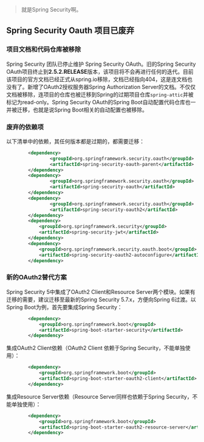 > 就是Spring Security啊。

## Spring Security Oauth 项目已废弃

### 项目文档和代码仓库被移除

Spring Security 团队已停止维护 Spring Security OAuth。旧的Spring Security OAuth项目终止到**2.5.2.RELEASE**版本，该项目将不会再进行任何的迭代。目前该项目的官方文档已经正式从spring.io移除，文档已经指向404，这是连文档也没有了。新增了OAuth2授权服务器Spring Authorization Server的文档。不仅仅文档被移除，连项目的仓库也被迁移到Spring的过期项目仓库`spring-attic`并被标记为read-only。Spring Security OAuth的Spring Boot自动配置代码仓库也一并被迁移，也就是说Spring Boot相关的自动配置也被移除。

### 废弃的依赖项

以下清单中的依赖，其任何版本都是过期的，都需要迁移：

```xml
        <dependency>		
                <groupId>org.springframework.security.oauth</groupId>
                <artifactId>spring-security-oauth-parent</artifactId>
        </dependency>
        <dependency>		
                <groupId>org.springframework.security.oauth</groupId>
                <artifactId>spring-security-oauth</artifactId>
        </dependency>
        <dependency>		
                <groupId>org.springframework.security.oauth</groupId>
                <artifactId>spring-security-oauth2</artifactId>
        </dependency>
        <dependency>
		 	<groupId>org.springframework.security</groupId>
	        <artifactId>spring-security-jwt</artifactId>
        </dependency>
        <dependency>
            <groupId>org.springframework.security.oauth.boot</groupId>
            <artifactId>spring-security-oauth2-autoconfigure</artifactId>
        </dependency>
```

### 新的OAuth2替代方案

Spring Security 5中集成了OAuth2 Client和Resource Server两个模块。如果有迁移的需要，建议迁移至最新的Spring Security 5.7.x，方便向Spring 6过渡。以Spring Boot为例，首先要集成Spring Security：

```xml
        <dependency>
            <groupId>org.springframework.boot</groupId>
            <artifactId>spring-boot-starter-security</artifactId>
        </dependency>
```

集成OAuth2 Client依赖（OAuth2 Client 依赖于Spring Security，不能单独使用）：

```xml
        <dependency>
            <groupId>org.springframework.boot</groupId>
            <artifactId>spring-boot-starter-oauth2-client</artifactId>
        </dependency>
```

集成Resource Server依赖（Resource Server同样也依赖于Spring Security，不能单独使用）：

```xml
        <dependency>
            <groupId>org.springframework.boot</groupId>
            <artifactId>spring-boot-starter-oauth2-resource-server</artifactId>
        </dependency>
```